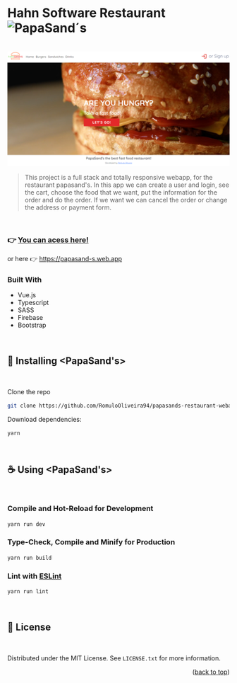 # Hahn Software Restaurant <img src="https://www.hahnsoftware.com/resources/HahnSftwr_RGB_logo_horz.png" alt="PapaSand´s" width="50px">

<br>

<img src="./src/assets/img/papa01.png" alt="website">

> This project is a full stack and totally responsive webapp, for the restaurant papasand's. In this app we can create a user and login, see the cart, choose the food that we want, put the information for the order and do the order. If we want we can cancel the order or change the address or payment form.

<br>

### 👉 [You can acess here!](https://papasand-s.web.app)

or here 👉 https://papasand-s.web.app

### Built With

- Vue.js
- Typescript
- SASS
- Firebase
- Bootstrap

<br>

## 🚀 Installing <PapaSand's>

<br>

Clone the repo

```sh
git clone https://github.com/RomuloOliveira94/papasands-restaurant-webapp.git
```

Download dependencies:

```sh
yarn
```

<br>

## ☕ Using <PapaSand's>

<br>

### Compile and Hot-Reload for Development

```sh
yarn run dev
```

### Type-Check, Compile and Minify for Production

```sh
yarn run build
```

### Lint with [ESLint](https://eslint.org/)

```sh
yarn run lint
```

<br>

## 📝 License

<br>

Distributed under the MIT License. See `LICENSE.txt` for more information.

<p align="right">(<a href="#top">back to top</a>)</p>
